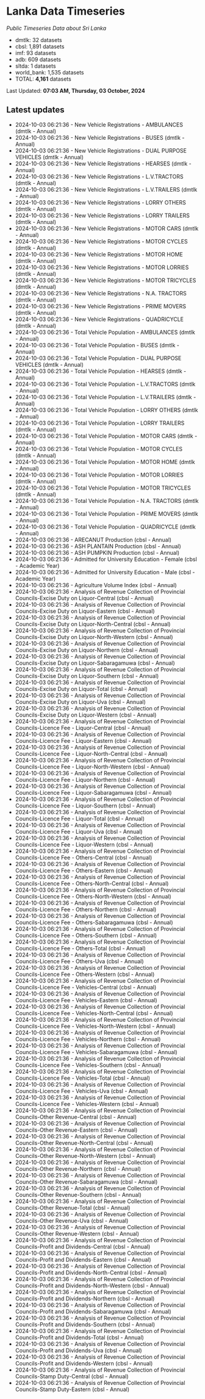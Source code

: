 # Lanka Data Timeseries
*Public Timeseries Data about Sri Lanka*

* dmtlk: 32 datasets
* cbsl: 1,891 datasets
* imf: 93 datasets
* adb: 609 datasets
* sltda: 1 datasets
* world_bank: 1,535 datasets
* TOTAL: **4,161** datasets

Last Updated: **07:03 AM, Thursday, 03 October, 2024**

## Latest updates

* 2024-10-03 06:21:36 - New Vehicle Registrations - AMBULANCES (dmtlk - Annual)
* 2024-10-03 06:21:36 - New Vehicle Registrations - BUSES (dmtlk - Annual)
* 2024-10-03 06:21:36 - New Vehicle Registrations - DUAL PURPOSE VEHICLES (dmtlk - Annual)
* 2024-10-03 06:21:36 - New Vehicle Registrations - HEARSES (dmtlk - Annual)
* 2024-10-03 06:21:36 - New Vehicle Registrations - L.V.TRACTORS (dmtlk - Annual)
* 2024-10-03 06:21:36 - New Vehicle Registrations - L.V.TRAILERS (dmtlk - Annual)
* 2024-10-03 06:21:36 - New Vehicle Registrations - LORRY OTHERS (dmtlk - Annual)
* 2024-10-03 06:21:36 - New Vehicle Registrations - LORRY TRAILERS (dmtlk - Annual)
* 2024-10-03 06:21:36 - New Vehicle Registrations - MOTOR CARS (dmtlk - Annual)
* 2024-10-03 06:21:36 - New Vehicle Registrations - MOTOR CYCLES (dmtlk - Annual)
* 2024-10-03 06:21:36 - New Vehicle Registrations - MOTOR HOME (dmtlk - Annual)
* 2024-10-03 06:21:36 - New Vehicle Registrations - MOTOR LORRIES (dmtlk - Annual)
* 2024-10-03 06:21:36 - New Vehicle Registrations - MOTOR TRICYCLES (dmtlk - Annual)
* 2024-10-03 06:21:36 - New Vehicle Registrations - N.A. TRACTORS (dmtlk - Annual)
* 2024-10-03 06:21:36 - New Vehicle Registrations - PRIME MOVERS (dmtlk - Annual)
* 2024-10-03 06:21:36 - New Vehicle Registrations - QUADRICYCLE (dmtlk - Annual)
* 2024-10-03 06:21:36 - Total Vehicle Population - AMBULANCES (dmtlk - Annual)
* 2024-10-03 06:21:36 - Total Vehicle Population - BUSES (dmtlk - Annual)
* 2024-10-03 06:21:36 - Total Vehicle Population - DUAL PURPOSE VEHICLES (dmtlk - Annual)
* 2024-10-03 06:21:36 - Total Vehicle Population - HEARSES (dmtlk - Annual)
* 2024-10-03 06:21:36 - Total Vehicle Population - L.V.TRACTORS (dmtlk - Annual)
* 2024-10-03 06:21:36 - Total Vehicle Population - L.V.TRAILERS (dmtlk - Annual)
* 2024-10-03 06:21:36 - Total Vehicle Population - LORRY OTHERS (dmtlk - Annual)
* 2024-10-03 06:21:36 - Total Vehicle Population - LORRY TRAILERS (dmtlk - Annual)
* 2024-10-03 06:21:36 - Total Vehicle Population - MOTOR CARS (dmtlk - Annual)
* 2024-10-03 06:21:36 - Total Vehicle Population - MOTOR CYCLES (dmtlk - Annual)
* 2024-10-03 06:21:36 - Total Vehicle Population - MOTOR HOME (dmtlk - Annual)
* 2024-10-03 06:21:36 - Total Vehicle Population - MOTOR LORRIES (dmtlk - Annual)
* 2024-10-03 06:21:36 - Total Vehicle Population - MOTOR TRICYCLES (dmtlk - Annual)
* 2024-10-03 06:21:36 - Total Vehicle Population - N.A. TRACTORS (dmtlk - Annual)
* 2024-10-03 06:21:36 - Total Vehicle Population - PRIME MOVERS (dmtlk - Annual)
* 2024-10-03 06:21:36 - Total Vehicle Population - QUADRICYCLE (dmtlk - Annual)
* 2024-10-03 06:21:36 - ARECANUT Production (cbsl - Annual)
* 2024-10-03 06:21:36 - ASH PLANTAIN Production (cbsl - Annual)
* 2024-10-03 06:21:36 - ASH PUMPKIN Production (cbsl - Annual)
* 2024-10-03 06:21:36 - Admitted for University Education - Female (cbsl - Academic Year)
* 2024-10-03 06:21:36 - Admitted for University Education - Male (cbsl - Academic Year)
* 2024-10-03 06:21:36 - Agriculture Volume Index (cbsl - Annual)
* 2024-10-03 06:21:36 - Analysis of Revenue Collection of Provincial Councils-Excise Duty on Liquor-Central (cbsl - Annual)
* 2024-10-03 06:21:36 - Analysis of Revenue Collection of Provincial Councils-Excise Duty on Liquor-Eastern (cbsl - Annual)
* 2024-10-03 06:21:36 - Analysis of Revenue Collection of Provincial Councils-Excise Duty on Liquor-North-Central (cbsl - Annual)
* 2024-10-03 06:21:36 - Analysis of Revenue Collection of Provincial Councils-Excise Duty on Liquor-North-Western (cbsl - Annual)
* 2024-10-03 06:21:36 - Analysis of Revenue Collection of Provincial Councils-Excise Duty on Liquor-Northern (cbsl - Annual)
* 2024-10-03 06:21:36 - Analysis of Revenue Collection of Provincial Councils-Excise Duty on Liquor-Sabaragamuwa (cbsl - Annual)
* 2024-10-03 06:21:36 - Analysis of Revenue Collection of Provincial Councils-Excise Duty on Liquor-Southern (cbsl - Annual)
* 2024-10-03 06:21:36 - Analysis of Revenue Collection of Provincial Councils-Excise Duty on Liquor-Total (cbsl - Annual)
* 2024-10-03 06:21:36 - Analysis of Revenue Collection of Provincial Councils-Excise Duty on Liquor-Uva (cbsl - Annual)
* 2024-10-03 06:21:36 - Analysis of Revenue Collection of Provincial Councils-Excise Duty on Liquor-Western (cbsl - Annual)
* 2024-10-03 06:21:36 - Analysis of Revenue Collection of Provincial Councils-Licence Fee - Liquor-Central (cbsl - Annual)
* 2024-10-03 06:21:36 - Analysis of Revenue Collection of Provincial Councils-Licence Fee - Liquor-Eastern (cbsl - Annual)
* 2024-10-03 06:21:36 - Analysis of Revenue Collection of Provincial Councils-Licence Fee - Liquor-North-Central (cbsl - Annual)
* 2024-10-03 06:21:36 - Analysis of Revenue Collection of Provincial Councils-Licence Fee - Liquor-North-Western (cbsl - Annual)
* 2024-10-03 06:21:36 - Analysis of Revenue Collection of Provincial Councils-Licence Fee - Liquor-Northern (cbsl - Annual)
* 2024-10-03 06:21:36 - Analysis of Revenue Collection of Provincial Councils-Licence Fee - Liquor-Sabaragamuwa (cbsl - Annual)
* 2024-10-03 06:21:36 - Analysis of Revenue Collection of Provincial Councils-Licence Fee - Liquor-Southern (cbsl - Annual)
* 2024-10-03 06:21:36 - Analysis of Revenue Collection of Provincial Councils-Licence Fee - Liquor-Total (cbsl - Annual)
* 2024-10-03 06:21:36 - Analysis of Revenue Collection of Provincial Councils-Licence Fee - Liquor-Uva (cbsl - Annual)
* 2024-10-03 06:21:36 - Analysis of Revenue Collection of Provincial Councils-Licence Fee - Liquor-Western (cbsl - Annual)
* 2024-10-03 06:21:36 - Analysis of Revenue Collection of Provincial Councils-Licence Fee - Others-Central (cbsl - Annual)
* 2024-10-03 06:21:36 - Analysis of Revenue Collection of Provincial Councils-Licence Fee - Others-Eastern (cbsl - Annual)
* 2024-10-03 06:21:36 - Analysis of Revenue Collection of Provincial Councils-Licence Fee - Others-North-Central (cbsl - Annual)
* 2024-10-03 06:21:36 - Analysis of Revenue Collection of Provincial Councils-Licence Fee - Others-North-Western (cbsl - Annual)
* 2024-10-03 06:21:36 - Analysis of Revenue Collection of Provincial Councils-Licence Fee - Others-Northern (cbsl - Annual)
* 2024-10-03 06:21:36 - Analysis of Revenue Collection of Provincial Councils-Licence Fee - Others-Sabaragamuwa (cbsl - Annual)
* 2024-10-03 06:21:36 - Analysis of Revenue Collection of Provincial Councils-Licence Fee - Others-Southern (cbsl - Annual)
* 2024-10-03 06:21:36 - Analysis of Revenue Collection of Provincial Councils-Licence Fee - Others-Total (cbsl - Annual)
* 2024-10-03 06:21:36 - Analysis of Revenue Collection of Provincial Councils-Licence Fee - Others-Uva (cbsl - Annual)
* 2024-10-03 06:21:36 - Analysis of Revenue Collection of Provincial Councils-Licence Fee - Others-Western (cbsl - Annual)
* 2024-10-03 06:21:36 - Analysis of Revenue Collection of Provincial Councils-Licence Fee - Vehicles-Central (cbsl - Annual)
* 2024-10-03 06:21:36 - Analysis of Revenue Collection of Provincial Councils-Licence Fee - Vehicles-Eastern (cbsl - Annual)
* 2024-10-03 06:21:36 - Analysis of Revenue Collection of Provincial Councils-Licence Fee - Vehicles-North-Central (cbsl - Annual)
* 2024-10-03 06:21:36 - Analysis of Revenue Collection of Provincial Councils-Licence Fee - Vehicles-North-Western (cbsl - Annual)
* 2024-10-03 06:21:36 - Analysis of Revenue Collection of Provincial Councils-Licence Fee - Vehicles-Northern (cbsl - Annual)
* 2024-10-03 06:21:36 - Analysis of Revenue Collection of Provincial Councils-Licence Fee - Vehicles-Sabaragamuwa (cbsl - Annual)
* 2024-10-03 06:21:36 - Analysis of Revenue Collection of Provincial Councils-Licence Fee - Vehicles-Southern (cbsl - Annual)
* 2024-10-03 06:21:36 - Analysis of Revenue Collection of Provincial Councils-Licence Fee - Vehicles-Total (cbsl - Annual)
* 2024-10-03 06:21:36 - Analysis of Revenue Collection of Provincial Councils-Licence Fee - Vehicles-Uva (cbsl - Annual)
* 2024-10-03 06:21:36 - Analysis of Revenue Collection of Provincial Councils-Licence Fee - Vehicles-Western (cbsl - Annual)
* 2024-10-03 06:21:36 - Analysis of Revenue Collection of Provincial Councils-Other Revenue-Central (cbsl - Annual)
* 2024-10-03 06:21:36 - Analysis of Revenue Collection of Provincial Councils-Other Revenue-Eastern (cbsl - Annual)
* 2024-10-03 06:21:36 - Analysis of Revenue Collection of Provincial Councils-Other Revenue-North-Central (cbsl - Annual)
* 2024-10-03 06:21:36 - Analysis of Revenue Collection of Provincial Councils-Other Revenue-North-Western (cbsl - Annual)
* 2024-10-03 06:21:36 - Analysis of Revenue Collection of Provincial Councils-Other Revenue-Northern (cbsl - Annual)
* 2024-10-03 06:21:36 - Analysis of Revenue Collection of Provincial Councils-Other Revenue-Sabaragamuwa (cbsl - Annual)
* 2024-10-03 06:21:36 - Analysis of Revenue Collection of Provincial Councils-Other Revenue-Southern (cbsl - Annual)
* 2024-10-03 06:21:36 - Analysis of Revenue Collection of Provincial Councils-Other Revenue-Total (cbsl - Annual)
* 2024-10-03 06:21:36 - Analysis of Revenue Collection of Provincial Councils-Other Revenue-Uva (cbsl - Annual)
* 2024-10-03 06:21:36 - Analysis of Revenue Collection of Provincial Councils-Other Revenue-Western (cbsl - Annual)
* 2024-10-03 06:21:36 - Analysis of Revenue Collection of Provincial Councils-Profit and Dividends-Central (cbsl - Annual)
* 2024-10-03 06:21:36 - Analysis of Revenue Collection of Provincial Councils-Profit and Dividends-Eastern (cbsl - Annual)
* 2024-10-03 06:21:36 - Analysis of Revenue Collection of Provincial Councils-Profit and Dividends-North-Central (cbsl - Annual)
* 2024-10-03 06:21:36 - Analysis of Revenue Collection of Provincial Councils-Profit and Dividends-North-Western (cbsl - Annual)
* 2024-10-03 06:21:36 - Analysis of Revenue Collection of Provincial Councils-Profit and Dividends-Northern (cbsl - Annual)
* 2024-10-03 06:21:36 - Analysis of Revenue Collection of Provincial Councils-Profit and Dividends-Sabaragamuwa (cbsl - Annual)
* 2024-10-03 06:21:36 - Analysis of Revenue Collection of Provincial Councils-Profit and Dividends-Southern (cbsl - Annual)
* 2024-10-03 06:21:36 - Analysis of Revenue Collection of Provincial Councils-Profit and Dividends-Total (cbsl - Annual)
* 2024-10-03 06:21:36 - Analysis of Revenue Collection of Provincial Councils-Profit and Dividends-Uva (cbsl - Annual)
* 2024-10-03 06:21:36 - Analysis of Revenue Collection of Provincial Councils-Profit and Dividends-Western (cbsl - Annual)
* 2024-10-03 06:21:36 - Analysis of Revenue Collection of Provincial Councils-Stamp Duty-Central (cbsl - Annual)
* 2024-10-03 06:21:36 - Analysis of Revenue Collection of Provincial Councils-Stamp Duty-Eastern (cbsl - Annual)